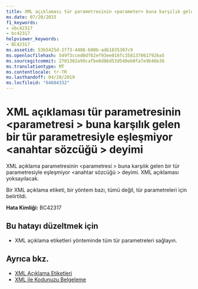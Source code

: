 ```yaml
---
title: XML açıklaması tür parametresinin <parameter> buna karşılık gelen bir tür parametresiyle eşleşmiyor <keyword> deyimi
ms.date: 07/20/2015
f1_keywords:
- vbc42317
- bc42317
helpviewer_keywords:
- BC42317
ms.assetid: 53b5425d-2f73-4488-b90b-adb1835307c9
ms.openlocfilehash: 549f3cced0df62ef93ee016fc3581370617926a5
ms.sourcegitcommit: 2701302a99cafbe0d86d53d540eb0fa7e9b46b36
ms.translationtype: MT
ms.contentlocale: tr-TR
ms.lasthandoff: 04/28/2019
ms.locfileid: "64604332"
---
```

# <a name="xml-comment-type-parameter-parameter-does-not-match-a-type-parameter-on-the-corresponding-keyword-statement"></a>XML açıklaması tür parametresinin \<parametresi > buna karşılık gelen bir tür parametresiyle eşleşmiyor \<anahtar sözcüğü > deyimi
XML açıklama parametresinin \<parametresi > buna karşılık gelen bir tür parametresiyle eşleşmiyor \<anahtar sözcüğü > deyimi. XML açıklaması yoksayılacak.  
  
 Bir XML açıklama etiketi, bir yöntem bazı, tümü değil, tür parametreleri için belirtildi.  
  
 **Hata Kimliği:** BC42317  
  
## <a name="to-correct-this-error"></a>Bu hatayı düzeltmek için  
  
- XML açıklama etiketleri yönteminde tüm tür parametreleri sağlayın.  
  
## <a name="see-also"></a>Ayrıca bkz.

- [XML Açıklama Etiketleri](../../visual-basic/language-reference/xmldoc/index.md)
- [XML ile Kodunuzu Belgeleme](../../visual-basic/programming-guide/program-structure/documenting-your-code-with-xml.md)
